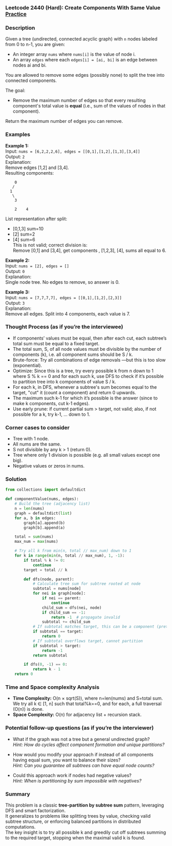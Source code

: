 ### Leetcode 2440 (Hard): Create Components With Same Value [Practice](https://leetcode.com/problems/create-components-with-same-value)

### Description  
Given a tree (undirected, connected acyclic graph) with `n` nodes labeled from 0 to n-1, you are given:
- An integer array `nums` where `nums[i]` is the value of node i.
- An array `edges` where each `edges[i] = [ai, bi]` is an edge between nodes ai and bi.

You are allowed to remove some edges (possibly none) to split the tree into connected components.  

The goal:  
- Remove the maximum number of edges so that every resulting component's total value is **equal** (i.e., sum of the values of nodes in that component).

Return the maximum number of edges you can remove.  

### Examples  

**Example 1:**  
Input: `nums = [6,2,2,2,6], edges = [[0,1],[1,2],[1,3],[3,4]]`  
Output: `2`  
Explanation:  
Remove edges [1,2] and [3,4].  
Resulting components:
```
    0
   /
  1
   \
    3

    2    4
```
List representation after split:  
- [0,1,3] sum=10  
- [2] sum=2  
- [4] sum=6  
This is not valid; correct division is:  
Remove [0,1] and [3,4], get components , [1,2,3], [4], sums all equal to 6.

**Example 2:**  
Input: `nums = [2], edges = []`  
Output: `0`  
Explanation:  
Single node tree. No edges to remove, so answer is 0.

**Example 3:**  
Input: `nums = [7,7,7,7], edges = [[0,1],[1,2],[2,3]]`  
Output: `3`  
Explanation:  
Remove all edges. Split into 4 components, each value is 7.  

### Thought Process (as if you’re the interviewee)  
- If components’ values must be equal, then after each cut, each subtree’s total sum must be equal to a fixed target.
- The total sum, S, of all node values must be divisible by the number of components (k), i.e. all component sums should be S / k.
- Brute-force: Try all combinations of edge removals —but this is too slow (exponential).
- Optimize: Since this is a tree, try every possible k from n down to 1 where S % k == 0 and for each such k, use DFS to check if it’s possible to partition tree into k components of value S / k.
- For each k, in DFS, whenever a subtree's sum becomes equal to the target, "cut" it (count a component) and return 0 upwards.
- The maximum such k-1 for which it’s possible is the answer (since to make k components, cut k-1 edges).
- Use early prune: if current partial sum > target, not valid; also, if not possible for a k, try k-1, ... down to 1.

### Corner cases to consider  
- Tree with 1 node.
- All nums are the same.
- S not divisible by any k > 1 (return 0).
- Tree where only 1 division is possible (e.g. all small values except one big).
- Negative values or zeros in nums.

### Solution

```python
from collections import defaultdict

def componentValue(nums, edges):
    # Build the tree (adjacency list)
    n = len(nums)
    graph = defaultdict(list)
    for a, b in edges:
        graph[a].append(b)
        graph[b].append(a)

    total = sum(nums)
    max_num = max(nums)

    # Try all k from min(n, total // max_num) down to 1
    for k in range(min(n, total // max_num), 1, -1):
        if total % k != 0:
            continue
        target = total // k

        def dfs(node, parent):
            # Calculate tree sum for subtree rooted at node
            subtotal = nums[node]
            for nei in graph[node]:
                if nei == parent:
                    continue
                child_sum = dfs(nei, node)
                if child_sum == -1:
                    return -1  # propagate invalid
                subtotal += child_sum
            # If subtotal matches target, this can be a component (pretend cut here)
            if subtotal == target:
                return 0
            # If subtotal overflows target, cannot partition
            if subtotal > target:
                return -1
            return subtotal

        if dfs(0, -1) == 0:
            return k - 1
    return 0
```

### Time and Space complexity Analysis  

- **Time Complexity:** O(n × sqrt(S)), where n=len(nums) and S=total sum.  
  We try all k ∈ [1, n] such that total%k==0, and for each, a full traversal (O(n)) is done.
- **Space Complexity:** O(n) for adjacency list + recursion stack.

### Potential follow-up questions (as if you’re the interviewer)  

- What if the graph was not a tree but a general undirected graph?  
  *Hint: How do cycles affect component formation and unique partitions?*

- How would you modify your approach if instead of all components having equal sum, you want to balance their sizes?  
  *Hint: Can you guarantee all subtrees can have equal node counts?*

- Could this approach work if nodes had negative values?  
  *Hint: When is partitioning by sum impossible with negatives?*

### Summary
This problem is a classic **tree-partition by subtree sum** pattern, leveraging DFS and smart factorization.  
It generalizes to problems like splitting trees by value, checking valid subtree structure, or enforcing balanced partitions in distributed computations.  
The key insight is to try all possible k and greedily cut off subtrees summing to the required target, stopping when the maximal valid k is found.